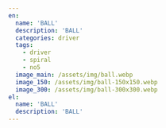 ```yaml
---
en:
  name: 'BALL'
  description: 'BALL'
  categories: driver
  tags:
    - driver
    - spiral
    - no5
  image_main: /assets/img/ball.webp
  image_150: /assets/img/ball-150x150.webp
  image_300: /assets/img/ball-300x300.webp
el:
  name: 'BALL'
  description: 'BALL'
---
```

